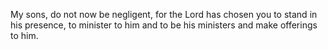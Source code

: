 My sons, do not now be negligent, for the Lord has chosen you to stand in his presence, to minister to him and to be his ministers and make offerings to him.
